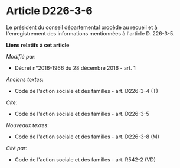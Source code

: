 # Article D226-3-6

Le président du conseil départemental procède au recueil et à l'enregistrement des informations mentionnées à l'article D.
226-3-5.

**Liens relatifs à cet article**

_Modifié par_:

  - Décret n°2016-1966 du 28 décembre 2016 - art. 1

_Anciens textes_:

  - Code de l'action sociale et des familles - art. D226-3-4 (T)

_Cite_:

  - Code de l'action sociale et des familles - art. D226-3-5

_Nouveaux textes_:

  - Code de l'action sociale et des familles - art. D226-3-8 (M)

_Cité par_:

  - Code de l'action sociale et des familles - art. R542-2 (VD)
